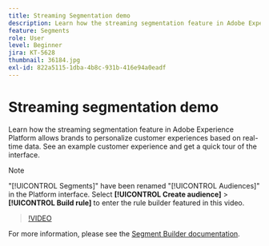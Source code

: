 ```yaml
---
title: Streaming Segmentation demo
description: Learn how the streaming segmentation feature in Adobe Experience Platform allows brands to personalize customer experiences based on real-time data. See an example customer experience and get a quick tour of the interface.
feature: Segments
role: User
level: Beginner
jira: KT-5628
thumbnail: 36184.jpg
exl-id: 822a5115-1dba-4b8c-931b-416e94a0eadf
---
```

# Streaming segmentation demo

Learn how the streaming segmentation feature in Adobe Experience Platform allows brands to personalize customer experiences based on real-time data. See an example customer experience and get a quick tour of the interface.

>[!NOTE]
>
> "[!UICONTROL Segments]" have been renamed "[!UICONTROL Audiences]" in the Platform interface. Select **[!UICONTROL Create audience]** > **[!UICONTROL Build rule]** to enter the rule builder featured in this video.

>[!VIDEO](https://video.tv.adobe.com/v/36184?quality=12&learn=on)

For more information, please see the [Segment Builder documentation](https://experienceleague.adobe.com/docs/experience-platform/segmentation/ui/segment-builder.html).

